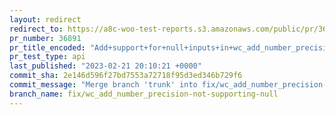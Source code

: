 ```yaml
---
layout: redirect
redirect_to: https://a8c-woo-test-reports.s3.amazonaws.com/public/pr/36891/api/index.html
pr_number: 36891
pr_title_encoded: "Add+support+for+null+inputs+in+wc_add_number_precision"
pr_test_type: api
last_published: "2023-02-21 20:10:21 +0000"
commit_sha: 2e146d596f27bd7553a72718f95d3ed346b729f6
commit_message: "Merge branch 'trunk' into fix/wc_add_number_precision-not-supporting-…"
branch_name: fix/wc_add_number_precision-not-supporting-null
---
```


